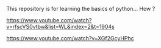 This repository  is for learning the basics of python... 
How ?

https://www.youtube.com/watch?v=rfscVS0vtbw&list=WL&index=2&t=1904s

https://www.youtube.com/watch?v=XGf2GcyHPhc
